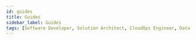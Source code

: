 ```yaml
---
id: guides
title: Guides
sidebar_label: Guides
tags: [Software Developer, Solution Architect, CloudOps Engineer, Data Analyst]
---
```


# 